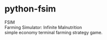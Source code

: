 # python-fsim
FSIM <br> Farming Simulator: Infinite Malnutrition <br>
simple economy terminal farming strategy game.
